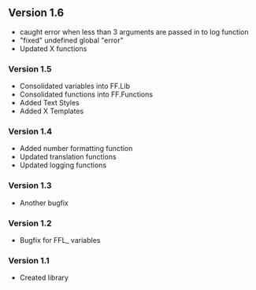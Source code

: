 ## Version 1.6
 - caught error when less than 3 arguments are passed in to log function
 - "fixed" undefined global "error"
 - Updated X functions 

### Version 1.5
- Consolidated variables into FF.Lib
- Consolidated functions into FF.Functions
- Added Text Styles
- Added X Templates

### Version 1.4
- Added number formatting function
- Updated translation functions
- Updated logging functions

### Version 1.3
- Another bugfix

### Version 1.2
- Bugfix for FFL_ variables

### Version 1.1
- Created library